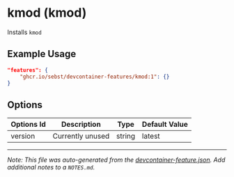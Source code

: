 # kmod (kmod)

Installs `kmod`

## Example Usage

```json
"features": {
    "ghcr.io/sebst/devcontainer-features/kmod:1": {}
}
```

## Options

| Options Id | Description      | Type   | Default Value |
| ---------- | ---------------- | ------ | ------------- |
| version    | Currently unused | string | latest        |

---

_Note: This file was auto-generated from the [devcontainer-feature.json](https://github.com/bascodes/devcontainer-features/blob/main/src/kmod/devcontainer-feature.json). Add additional notes to a `NOTES.md`._
